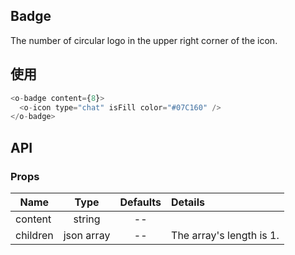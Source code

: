 ## Badge 

The number of circular logo in the upper right corner of the icon.

## 使用

```js
<o-badge content={8}>
  <o-icon type="chat" isFill color="#07C160" />
</o-badge>
```

## API

### Props

|  **Name**  | **Type**        | **Defaults**  | **Details**  |
| ------------- |:-------------:|:-----:|:-------------|
| content         |   string  |    --   |             |　
| children         |    json array  |    --   |   The array's length is 1.        |　